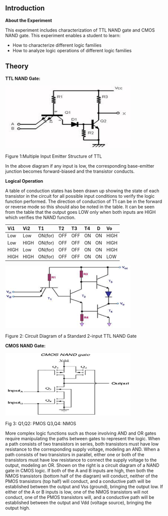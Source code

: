 ## Introduction

**About the Experiment**

This experiment includes characterization of TTL NAND gate and CMOS NAND gate.
This experiment enables a student to learn:

- How to characterize different logic families
- How to analyze logic operations of different logic families

## Theory

**TTL NAND Gate:**

<div align="left">
                            
<img src="images/TTL.jpg"  style="width:400px;height:200px;"/>		
<p> Figure 1:Multiple Input Emitter Structure of TTL </p>
                           
In the above diagram if any input is low, the corresponding base-emitter junction becomes forward-biased and the transistor conducts.
                 
**Logical Operation**
                            
A table of conduction states has been drawn up showing the state of each transistor in the circuit for all possible input conditions to verify the logic function performed. The direction of conduction of T1 can be in the forward or reverse mode so this should also be noted in the table. It can be seen from the table that the output goes LOW only when both inputs are HIGH which verifies the NAND function.


 Vi1| Vi2 | T1 | T2 | T3| T4 |D |Vo|
:--|:--|:--|:--|:--|:--|--|:--|
 Low|Low|ON(for)|OFF|OFF|ON|ON|HIGH|
 Low|HIGH|ON(for)|OFF|OFF|ON|ON|HIGH|
 HIGH|Low|ON(for)|OFF|OFF|ON|ON|HIGH|
 HIGH|HIGH|ON(for)|OFF|OFF|ON|ON|LOW|


<img src="images/ttl1.jpg"  style="width:400px; height:200px"/>
<p>Figure 2:&nbsp;Circuit Diagram of a Standard 2-input TTL NAND Gate</p>
 
**CMOS NAND Gate:**

<img src="images/CMOS.jpg"  style="width:400px; height:200px"/>
<p>Fig 3: Q1,Q2: PMOS  Q3,Q4: NMOS
                           
More complex logic functions such as those involving AND and OR gates require manipulating the paths between gates to represent the logic. When a path consists of two transistors in series, both transistors must have low resistance to the corresponding supply voltage, modeling an AND. When a path consists of two transistors in parallel, either one or both of the transistors must have low resistance to connect the supply voltage to the output, modeling an OR. Shown on the right is a circuit diagram of a NAND gate in CMOS logic. If both of the A and B inputs are high, then both the NMOS transistors (bottom half of the diagram) will conduct, neither of the PMOS transistors (top half) will conduct, and a conductive path will be established between the output and Vss (ground), bringing the output low. If either of the A or B inputs is low, one of the NMOS transistors will not conduct, one of the PMOS transistors will, and a conductive path will be established between the output and Vdd (voltage source), bringing the output high.

 